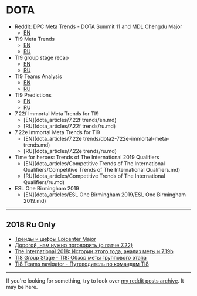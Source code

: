 # DOTA

* Reddit: DPC Meta Trends - DOTA Summit 11 and MDL Chengdu Major
  - [EN](dota_articles/dpc3/dpc3_phase1.md)
* TI9 Meta Trends
  - [EN](dota_articles/ti9-recap/en.md)
  - [RU](dota_articles/ti9-recap/ru.md)
* TI9 group stage recap
  - [EN](dota_articles/ti9-group-stage-recap/en.md)
  - [RU](dota_articles/ti9-group-stage-recap/ru.md)
* TI9 Teams Analysis
  - [EN](dota_articles/pre-ti9-teams-analysis/en.md)
  - [RU](dota_articles/pre-ti9-teams-analysis/ru.md)
* TI9 Predictions
  - [EN](dota_articles/ti9-predictions/en.md)
  - [RU](dota_articles/ti9-predictions/ru.md)
* 7.22f Immortal Meta Trends for TI9
  - [EN](dota_articles/7.22f trends/en.md)
  - [RU](dota_articles/7.22f trends/ru.md)
* 7.22e Immortal Meta Trends for TI9
  - [EN](dota_articles/7.22e trends/dota2-722e-immortal-meta-trends.md)
  - [RU](dota_articles/7.22e trends/ru.md)
* Time for heroes: Trends of The International 2019 Qualifiers 
  - [EN](dota_articles/Competitive Trends of The International Qualifiers/Competitive Trends of The International Qualifiers.md)
  - [RU](dota_articles/Competitive Trends of The International Qualifiers/ru.md)
* ESL One Birmingham 2019 
  - [EN](dota_articles/ESL One Birmingham 2019/ESL One Birmingham 2019.md)

---

## 2018 Ru Only

* [Тренды и цифры Epicenter Major](dota_articles/epicenter-trends/ru.md)
* [Дорогой, нам нужно поговорить (о патче 7.22)](dota_articles/lets-talk-about-722/ru.md)
* [The International 2018: Истории этого года, анализ меты и 7.19b](dota_articles/ti8-aftermath/ru.md)
* [TI8 Group Stage - TI8: Обзор меты группового этапа](dota_articles/ti8-group-stage/ru.md)
* [TI8 Teams navigator - Путеводитель по командам TI8](dota_articles/pre-ti8/ru.md)

---

If you're looking for something, try to look over [my reddit posts archive](reddit_posts/LIST.md). It may be here.
